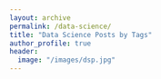 ```yaml
---
layout: archive
permalink: /data-science/
title: "Data Science Posts by Tags"
author_profile: true
header:
  image: "/images/dsp.jpg"
---
```

